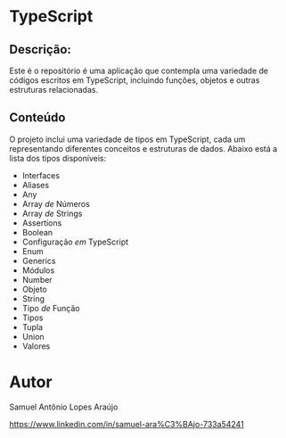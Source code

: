 # TypeScript 

## Descrição:
Este é o repositório é uma aplicação que contempla uma variedade de códigos escritos em TypeScript, incluindo funções, objetos e outras estruturas relacionadas.

## Conteúdo
O projeto inclui uma variedade de tipos em TypeScript, cada um representando diferentes conceitos e estruturas de dados. Abaixo está a lista dos tipos disponíveis:

* Interfaces  
* Aliases  
* Any  
* Array *de* Números  
* Array *de* Strings  
* Assertions  
* Boolean  
* Configuração *em* TypeScript  
* Enum  
* Generics  
* Módulos  
* Number  
* Objeto  
* String  
* Tipo *de* Função  
* Tipos  
* Tupla  
* Union  
* Valores

# Autor

Samuel Antônio Lopes Araújo

https://www.linkedin.com/in/samuel-ara%C3%BAjo-733a54241
